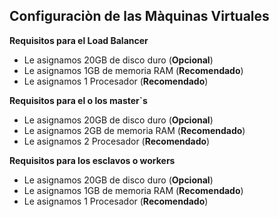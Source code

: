 ## Configuraciòn de las Màquinas Virtuales

**Requisitos para el Load Balancer**

- Le asignamos 20GB de disco duro (**Opcional**)
- Le asignamos 1GB de memoria RAM (**Recomendado**)
- Le asignamos 1 Procesador (**Recomendado**)

**Requisitos para el o los master`s**

- Le asignamos 20GB de disco duro (**Opcional**)
- Le asignamos 2GB de memoria RAM (**Recomendado**)
- Le asignamos 2 Procesador (**Recomendado**)

**Requisitos para los esclavos o workers**

- Le asignamos 20GB de disco duro (**Opcional**)
- Le asignamos 1GB de memoria RAM (**Recomendado**)
- Le asignamos 1 Procesador (**Recomendado**)
